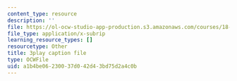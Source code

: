 ```yaml
---
content_type: resource
description: ''
file: https://ol-ocw-studio-app-production.s3.amazonaws.com/courses/18-01sc-single-variable-calculus-fall-2010/a1b4be06230037d042d43bd75d2a4c0b_MK_0QHbUnIA.srt
file_type: application/x-subrip
learning_resource_types: []
resourcetype: Other
title: 3play caption file
type: OCWFile
uid: a1b4be06-2300-37d0-42d4-3bd75d2a4c0b
---
```

